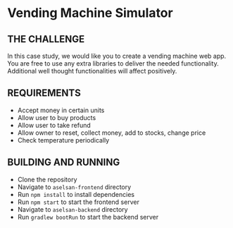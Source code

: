 # Vending Machine Simulator

## THE CHALLENGE
In this case study, we would like you to create a vending machine web app. You are free to use
any extra libraries to deliver the needed functionality. Additional well thought functionalities
will affect positively.

## REQUIREMENTS
- Accept money in certain units
- Allow user to buy products
- Allow user to take refund
- Allow owner to reset, collect money, add to stocks, change price
- Check temperature periodically

## BUILDING AND RUNNING
- Clone the repository
- Navigate to `aselsan-frontend` directory
- Run `npm install` to install dependencies
- Run `npm start` to start the frontend server
- Navigate to `aselsan-backend` directory
- Run `gradlew bootRun` to start the backend server
